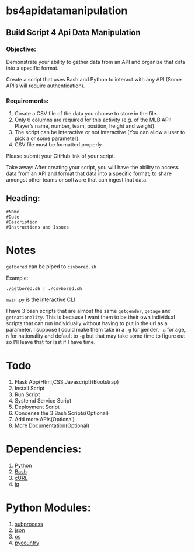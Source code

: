 # bs4apidatamanipulation

## Build Script 4 Api Data Manipulation

### Objective: 

Demonstrate your ability to gather data from an API and organize that data into a specific format. 

Create a script that uses Bash and Python to interact with any API (Some API’s will require authentication). 

### Requirements: 

1. Create a CSV file of the data you choose to store in the file. 
2. Only 6 columns are required for this activity (e.g. of the MLB API: Player’s name, number, team, position, height and weight). 
3. The script can be interactive or not interactive (You can allow a user to pick a or some parameter). 
4. CSV file must be formatted properly. 

Please submit your GitHub link of your script. 

Take away: After creating your script, you will have the ability to access data from an API and format that data into a specific format; to share amongst other teams or software that can ingest that data. 

## Heading: 

```
#Name
#Date
#Description
#Instructions and Issues
```

# Notes

`getbored` can be piped to `csvbored.sh`

Example:

`./getbored.sh | ./csvbored.sh`

`main.py` is the interactive CLI

I have 3 bash scripts that are almost the same `getgender`, `getage` and `getnationality`. This is because I want them to be their own individual scripts that can run individually without having to put in the url as a parameter. I suppose I could make them take in a `-g` for gender, `-a` for age, `-n` for nationality and default to `-g` but that may take some time to figure out so I'll leave that for last if I have time. 

# Todo

1. Flask App(Html,CSS,Javascript)(Bootstrap)
2. Install Script
3. Run Script
4. Systemd Service Script
5. Deployment Script
6. Condense the 3 Bash Scripts(Optional)
7. Add more APIs(Optional)
8. More Documentation(Optional)

# Dependencies:

1. [Python](https://www.python.org/)
2. [Bash](https://www.gnu.org/software/bash/)
4. [cURL](https://curl.se/)
3. [jq](https://stedolan.github.io/jq/)

# Python Modules:

1. [subprocess](https://docs.python.org/3/library/subprocess.html)
2. [json](https://docs.python.org/3/library/json.html)
3. [os](https://docs.python.org/3/library/os.html)
4. [pycountry](https://pypi.org/project/pycountry/)